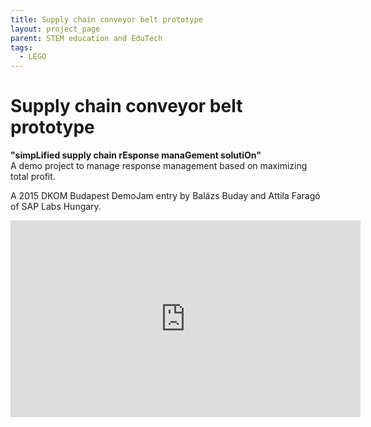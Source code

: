 ```yaml
---
title: Supply chain conveyor belt prototype
layout: project_page
parent: STEM education and EduTech
tags:
  - LEGO
---
```


# Supply chain conveyor belt prototype

**"simpLified supply chain rEsponse manaGement solutiOn"**\
A demo project to manage response management based on maximizing total profit.

A 2015 DKOM Budapest DemoJam entry by Balázs Buday and Attila Faragó of SAP Labs Hungary.

<iframe width="560" height="315" src="https://www.youtube.com/embed/A3siuXDSu9w" title="YouTube video player" frameborder="0" allow="accelerometer; autoplay; clipboard-write; encrypted-media; gyroscope; picture-in-picture; web-share" referrerpolicy="strict-origin-when-cross-origin" allowfullscreen></iframe>
